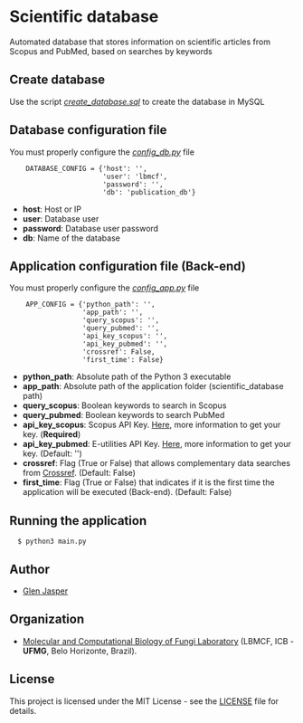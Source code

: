 # Scientific database
Automated database that stores information on scientific articles from Scopus and PubMed, based on searches by keywords

## Create database
Use the script _[create_database.sql](./create_database.sql)_    to create the database in MySQL

## Database configuration file
You must properly configure the _[config_db.py](./config_db.py)_ file
```
    DATABASE_CONFIG = {'host': '',
                       'user': 'lbmcf',
                       'password': '',
                       'db': 'publication_db'}
```
- **host**: Host or IP
- **user**: Database user
- **password**: Database user password
- **db**: Name of the database

## Application configuration file (Back-end)
You must properly configure the _[config_app.py](./config_app.py)_ file
```
    APP_CONFIG = {'python_path': '',
                  'app_path': '',
                  'query_scopus': '',
                  'query_pubmed': '',
                  'api_key_scopus': '',
                  'api_key_pubmed': '',
                  'crossref': False,
                  'first_time': False}
```
- **python_path**: Absolute path of the Python 3 executable
- **app_path**: Absolute path of the application folder (scientific_database path)
- **query_scopus**: Boolean keywords to search in Scopus
- **query_pubmed**: Boolean keywords to search PubMed
- **api_key_scopus**: Scopus API Key. [Here](https://dev.elsevier.com), more information to get your key. (**Required**)
- **api_key_pubmed**: E-utilities API Key. [Here](https://ncbiinsights.ncbi.nlm.nih.gov/2017/11/02/new-api-keys-for-the-e-utilities), more information to get your key. (Default: '')
- **crossref**: Flag (True or False) that allows complementary data searches from [Crossref](https://www.crossref.org). (Default: False)
- **first_time**: Flag (True or False) that indicates if it is the first time the application will be executed (Back-end). (Default: False)

## Running the application
```
  $ python3 main.py
```

## Author

* [Glen Jasper](https://github.com/glenjasper)

## Organization
* [Molecular and Computational Biology of Fungi Laboratory](http://lbmcf.pythonanywhere.com) (LBMCF, ICB - **UFMG**, Belo Horizonte, Brazil).

## License

This project is licensed under the MIT License - see the [LICENSE](./LICENSE) file for details.
